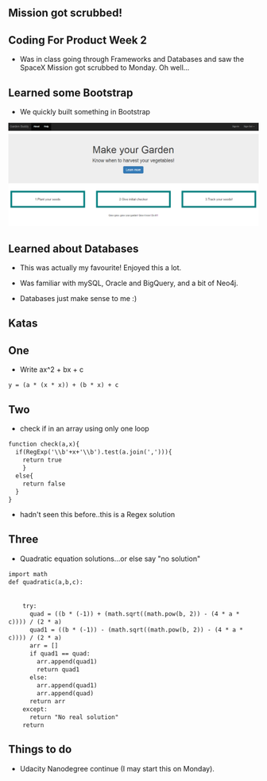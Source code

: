 ## Mission got scrubbed!

## Coding For Product Week 2

- Was in class going through Frameworks and Databases
  and saw the SpaceX Mission got scrubbed to Monday. Oh well...
  
  
## Learned some Bootstrap

- We quickly built something in Bootstrap

![boostrapdemo](/images/product/bootstraptut.png)

## Learned about Databases 

- This was actually my favourite! Enjoyed this a lot.

- Was familiar with mySQL, Oracle and BigQuery, and a bit of Neo4j.

- Databases just make sense to me :)

## Katas

## One

- Write ax^2 + bx + c 

```
y = (a * (x * x)) + (b * x) + c
```
## Two 

- check if in an array using only one loop

```
function check(a,x){
  if(RegExp('\\b'+x+'\\b').test(a.join(','))){
    return true
    }
  else{
    return false
  }
}
```
- hadn't seen this before..this is a Regex solution

## Three

- Quadratic equation solutions...or else say "no solution"

```
import math
def quadratic(a,b,c):
  

    try:  
      quad = ((b * (-1)) + (math.sqrt((math.pow(b, 2)) - (4 * a * c)))) / (2 * a)
      quad1 = ((b * (-1)) - (math.sqrt((math.pow(b, 2)) - (4 * a * c)))) / (2 * a)
      arr = []
      if quad1 == quad:
        arr.append(quad1)
        return quad1
      else:
        arr.append(quad1)
        arr.append(quad)
      return arr
    except:
      return "No real solution"
    return
```

## Things to do 

- Udacity Nanodegree continue (I may start this on Monday).
